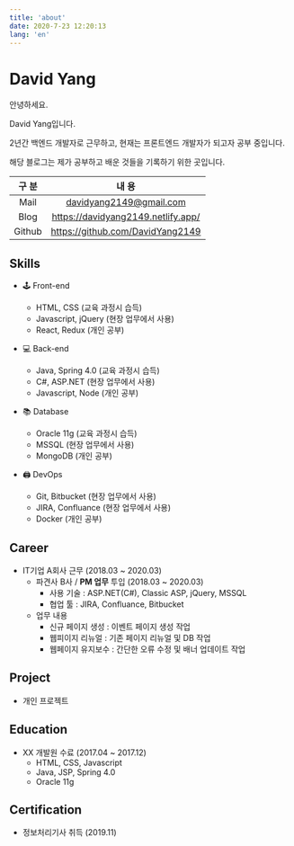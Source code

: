 ```yaml
---
title: 'about'
date: 2020-7-23 12:20:13
lang: 'en'
---
```


# David Yang

안녕하세요.

David Yang입니다.

2년간 백엔드 개발자로 근무하고, 현재는 프론트엔드 개발자가 되고자 공부 중입니다.

해당 블로그는 제가 공부하고 배운 것들을 기록하기 위한 곳입니다.

| 구 분  |               내 용                |
| :----: | :--------------------------------: |
|  Mail  |      davidyang2149@gmail.com       |
|  Blog  | https://davidyang2149.netlify.app/ |
| Github |  https://github.com/DavidYang2149  |

## Skills

- 🕹️ Front-end

  - HTML, CSS (교육 과정시 습득)
  - Javascript, jQuery (현장 업무에서 사용)
  - React, Redux (개인 공부)

- 💻 Back-end

  - Java, Spring 4.0 (교육 과정시 습득)
  - C#, ASP.NET (현장 업무에서 사용)
  - Javascript, Node (개인 공부)

- 📚 Database

  - Oracle 11g (교육 과정시 습득)
  - MSSQL (현장 업무에서 사용)
  - MongoDB (개인 공부)

- 🖨️ DevOps

  - Git, Bitbucket (현장 업무에서 사용)
  - JIRA, Confluance (현장 업무에서 사용)
  - Docker (개인 공부)

## Career

- IT기업 A회사 근무 (2018.03 ~ 2020.03)
    - 파견사 B사 / **PM 업무** 투입 (2018.03 ~ 2020.03)
        - 사용 기술 : ASP.NET(C#), Classic ASP, jQuery, MSSQL
        - 협업 툴 : JIRA, Confluance, Bitbucket
    - 업무 내용
        - 신규 페이지 생성 : 이벤트 페이지 생성 작업
        - 웹피이지 리뉴얼 : 기존 페이지 리뉴얼 및 DB 작업
        - 웹페이지 유지보수 : 간단한 오류 수정 및 배너 업데이트 작업

## Project

- 개인 프로젝트

## Education

- XX 개발원 수료 (2017.04 ~ 2017.12)
  - HTML, CSS, Javascript
  - Java, JSP, Spring 4.0
  - Oracle 11g

## Certification

- 정보처리기사 취득 (2019.11)
